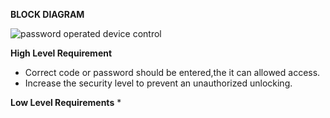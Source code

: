 **BLOCK DIAGRAM**


![password operated device control](https://user-images.githubusercontent.com/87614111/154787789-13c0c0b4-e0a6-44b7-8eaf-2685d8173750.jpg)

**High Level Requirement**
* Correct code or password should be entered,the it can allowed access.
* Increase the security level to prevent an unauthorized unlocking.

**Low Level Requirements**
* 
